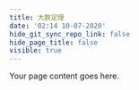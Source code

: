 ```yaml
---
title: 大数定理
date: '02:14 10-07-2020'
hide_git_sync_repo_link: false
hide_page_title: false
visible: true
---
```


Your page content goes here.
